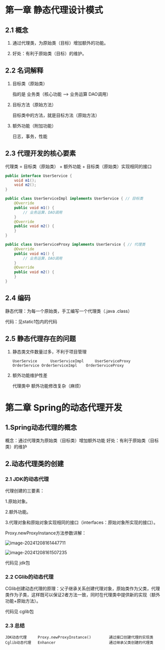 # 第一章 静态代理设计模式

## 2.1 概念

1. 通过代理类，为原始类（目标）增加额外的功能。

2. 好处：有利于原始类（目标）的维护。

## 2.2 名词解释

1. 目标类（原始类）

   指的是 业务类（核心功能 --> 业务运算 DAO调用）

2. 目标方法（原始方法）

   目标类中的方法，就是目标方法（原始方法）

3. 额外功能（附加功能）

   日志，事务，性能

## 2.3 代理开发的核心要素

代理类 = 目标类（原始类） + 额外功能 + 目标类（原始类）实现相同的接口

```java
public interface UserService {
    void m1();
    void m2();
}

public class UserServiceImpl implements UserService { // 目标类
    @Override
    public void m1() {
        // 业务运算，DAO调用
    }
    @Override
    public void m2() {
    }
}

public class UserServiceProxy implements UserService { // 代理类
    @Override
    public void m1() {
        // 业务运算，DAO调用
    }
    @Override
    public void m2() {
    }
}
```

## 2.4 编码

静态代理：为每一个原始类，手工编写一个代理类（.java .class）

代码：见static1包内的代码

## 2.5 静态代理存在的问题

1. 静态类文件数量过多，不利于项目管理

   ```
   UserService		UserServiceImpl		UserServiceProxy
   OrderService	OrderServiceImpl	OrderServiceProxy
   ```

2. 额外功能维护性差

   代理类中 额外功能修改复杂（麻烦）



# 第二章 Spring的动态代理开发

## 1.Spring动态代理的概念

概念：通过代理类为原始类（目标类）增加额外功能
好处：有利于原始类（目标类）的维护

## 2.动态代理类的创建

### 2.1 JDK的动态代理

代理创建的三要素：

1.原始对象。

2.额外功能。

3.代理对象和原始对象实现相同的接口（interfaces：原始对象所实现的接口）。

Proxy.newProxyInstance方法参数详解：

![image-20241208161447711](D:\github\atlantis258\spring\proxy\readme\1)

![image-20241208161507235](D:\github\atlantis258\spring\proxy\readme\2)

代码见 jdk包

### 2.2 CGlib的动态代理

CGlib创建动态代理的原理：父子继承关系创建代理对象，原始类作为父类，代理类作为子类，这样既可以保证2者方法一致，同时在代理类中提供新的实现（额外功能+原始方法）。

代码见 cglib包

### 2.3 总结

```
JDK动态代理    	Proxy.newProxyInstance()		通过接口创建代理的实现类
Cglib动态代理	Enhancer						通过继承父类创建的代理类
```










